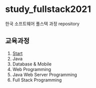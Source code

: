 # study_fullstack2021
한국 소프트웨어 풀스택 과정 repository


## 교육과정
1. [Start](00-Start/README.md)
2. Java
3. Database & Mobile
4. Web Programming
5. Java Web Server Programming
6. Full Stack Programming
